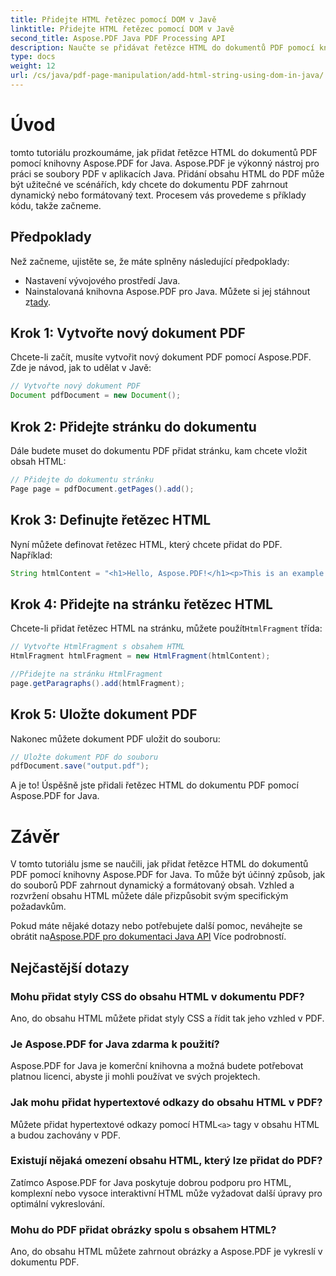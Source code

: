 ```yaml
---
title: Přidejte HTML řetězec pomocí DOM v Javě
linktitle: Přidejte HTML řetězec pomocí DOM v Javě
second_title: Aspose.PDF Java PDF Processing API
description: Naučte se přidávat řetězce HTML do dokumentů PDF pomocí knihovny Aspose.PDF for Java. Tento podrobný průvodce vám ukáže postup pomocí příkladů zdrojového kódu.
type: docs
weight: 12
url: /cs/java/pdf-page-manipulation/add-html-string-using-dom-in-java/
---
```


# Úvod
tomto tutoriálu prozkoumáme, jak přidat řetězce HTML do dokumentů PDF pomocí knihovny Aspose.PDF for Java. Aspose.PDF je výkonný nástroj pro práci se soubory PDF v aplikacích Java. Přidání obsahu HTML do PDF může být užitečné ve scénářích, kdy chcete do dokumentu PDF zahrnout dynamický nebo formátovaný text. Procesem vás provedeme s příklady kódu, takže začneme.

## Předpoklady
Než začneme, ujistěte se, že máte splněny následující předpoklady:
- Nastavení vývojového prostředí Java.
-  Nainstalovaná knihovna Aspose.PDF pro Java. Můžete si jej stáhnout z[tady](https://releases.aspose.com/pdf/java/).

## Krok 1: Vytvořte nový dokument PDF
Chcete-li začít, musíte vytvořit nový dokument PDF pomocí Aspose.PDF. Zde je návod, jak to udělat v Javě:

```java
// Vytvořte nový dokument PDF
Document pdfDocument = new Document();
```

## Krok 2: Přidejte stránku do dokumentu
Dále budete muset do dokumentu PDF přidat stránku, kam chcete vložit obsah HTML:

```java
// Přidejte do dokumentu stránku
Page page = pdfDocument.getPages().add();
```

## Krok 3: Definujte řetězec HTML
Nyní můžete definovat řetězec HTML, který chcete přidat do PDF. Například:

```java
String htmlContent = "<h1>Hello, Aspose.PDF!</h1><p>This is an example of adding HTML content to a PDF document.</p>";
```

## Krok 4: Přidejte na stránku řetězec HTML
 Chcete-li přidat řetězec HTML na stránku, můžete použít`HtmlFragment` třída:

```java
// Vytvořte HtmlFragment s obsahem HTML
HtmlFragment htmlFragment = new HtmlFragment(htmlContent);

//Přidejte na stránku HtmlFragment
page.getParagraphs().add(htmlFragment);
```

## Krok 5: Uložte dokument PDF
Nakonec můžete dokument PDF uložit do souboru:

```java
// Uložte dokument PDF do souboru
pdfDocument.save("output.pdf");
```

A je to! Úspěšně jste přidali řetězec HTML do dokumentu PDF pomocí Aspose.PDF for Java.

# Závěr
V tomto tutoriálu jsme se naučili, jak přidat řetězce HTML do dokumentů PDF pomocí knihovny Aspose.PDF for Java. To může být účinný způsob, jak do souborů PDF zahrnout dynamický a formátovaný obsah. Vzhled a rozvržení obsahu HTML můžete dále přizpůsobit svým specifickým požadavkům.

 Pokud máte nějaké dotazy nebo potřebujete další pomoc, neváhejte se obrátit na[Aspose.PDF pro dokumentaci Java API](https://reference.aspose.com/pdf/java/) Více podrobností.

## Nejčastější dotazy

### Mohu přidat styly CSS do obsahu HTML v dokumentu PDF?
   Ano, do obsahu HTML můžete přidat styly CSS a řídit tak jeho vzhled v PDF.

### Je Aspose.PDF for Java zdarma k použití?
   Aspose.PDF for Java je komerční knihovna a možná budete potřebovat platnou licenci, abyste ji mohli používat ve svých projektech.

### Jak mohu přidat hypertextové odkazy do obsahu HTML v PDF?
   Můžete přidat hypertextové odkazy pomocí HTML`<a>` tagy v obsahu HTML a budou zachovány v PDF.

### Existují nějaká omezení obsahu HTML, který lze přidat do PDF?
   Zatímco Aspose.PDF for Java poskytuje dobrou podporu pro HTML, komplexní nebo vysoce interaktivní HTML může vyžadovat další úpravy pro optimální vykreslování.

### Mohu do PDF přidat obrázky spolu s obsahem HTML?
   Ano, do obsahu HTML můžete zahrnout obrázky a Aspose.PDF je vykreslí v dokumentu PDF.